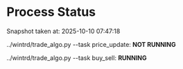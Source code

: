 # Process Status

Snapshot taken at: 2025-10-10 07:47:18

../wintrd/trade_algo.py --task price_update: **NOT RUNNING**

../wintrd/trade_algo.py --task buy_sell: **RUNNING**

